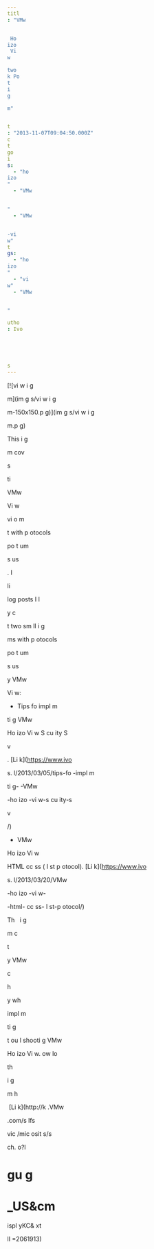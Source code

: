 ```yaml
---
titl
: "VMw


 Ho
izo
 Vi
w 

two
k Po
t 
i
g

m"


t
: "2013-11-07T09:04:50.000Z"
c
t
go
i
s: 
  - "ho
izo
"
  - "VMw


"
  - "VMw


-vi
w"
t
gs: 
  - "ho
izo
"
  - "vi
w"
  - "VMw


"

utho
: Ivo 





s
---
```


[![vi
w
i
g

m](im
g
s/vi
w
i
g

m-150x150.p
g)](im
g
s/vi
w
i
g

m.p
g)

This 
i
g

m cov

s 

 

ti

 VMw


 Vi
w 

vi
o
m

t with p
otocols 


 po
t 
um


s us

. I
 


li

 
log posts I 
l



y c


t
 two sm
ll 
i
g

ms with p
otocols 


 po
t 
um


s us

 
y VMw


 Vi
w:

- Tips fo
 impl
m

ti
g 
 VMw


 Ho
izo
 Vi
w S
cu
ity S

v

. [Li
k](https://www.ivo





s.
l/2013/03/05/tips-fo
-impl
m

ti
g-
-VMw


-ho
izo
-vi
w-s
cu
ity-s

v

/)
- VMw


 Ho
izo
 Vi
w 


 HTML 
cc
ss (
l
st p
otocol). [Li
k](https://www.ivo





s.
l/2013/03/20/VMw


-ho
izo
-vi
w-


-html-
cc
ss-
l
st-p
otocol/)

Th
  
i
g

m c


t

 
y VMw


 c

 

 h


y wh

 impl
m

ti
g 


 t
ou
l
shooti
g VMw


 Ho
izo
 Vi
w. 
ow
lo

 th
 
i
g

m h


 [Li
k](http://k
.VMw


.com/s
lfs

vic
/mic
osit
s/s


ch.
o?l

gu
g
=

_US&cm
=
ispl
yKC&
xt



lI
=2061913)






